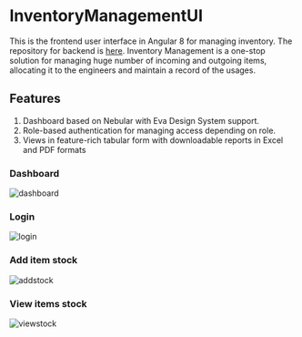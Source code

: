 # InventoryManagementUI
This is the frontend user interface in Angular 8 for managing inventory. The repository for backend is [here](https://github.com/pnklshh/InventoryManagementWebAPI). Inventory Management is a one-stop solution for managing huge number of incoming and outgoing items, allocating it to the engineers and maintain a record of the usages.

## Features
1. Dashboard based on Nebular with Eva Design System support.
2. Role-based authentication for managing access depending on role.
3. Views in feature-rich tabular form with downloadable reports in Excel and PDF formats

### Dashboard
![dashboard](https://user-images.githubusercontent.com/21212840/147799703-a85e323e-ab87-4476-9eba-eeea6568c9ac.png)

### Login
![login](https://user-images.githubusercontent.com/21212840/147799725-4c70d821-365a-423b-8b60-e546cb1267e1.png)

### Add item stock
![addstock](https://user-images.githubusercontent.com/21212840/147799762-3a61c3c5-b377-4707-abd0-dff3a88d2f09.png)

### View items stock
![viewstock](https://user-images.githubusercontent.com/21212840/147799774-35ec95b2-305f-40bd-8858-c5fcffa36312.png)

